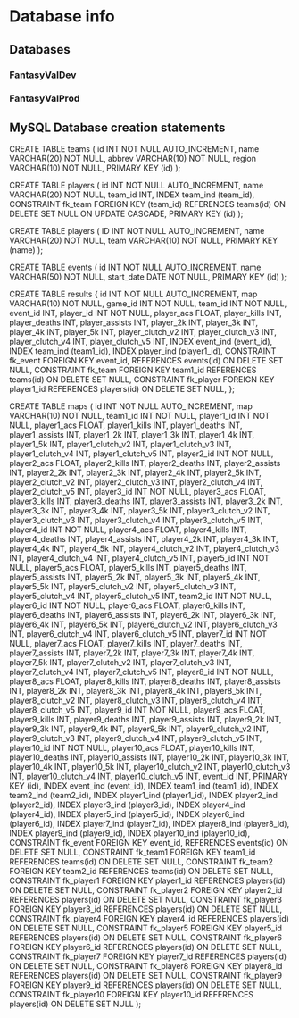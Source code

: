 # Database info

## Databases

### FantasyValDev

### FantasyValProd

## MySQL Database creation statements

CREATE TABLE teams 
(
	id INT NOT NULL AUTO_INCREMENT,
	name VARCHAR(20) NOT NULL,
	abbrev VARCHAR(10) NOT NULL,
	region VARCHAR(10) NOT NULL,
	PRIMARY KEY (id)
);

CREATE TABLE players
(
	id INT NOT NULL AUTO_INCREMENT,
	name VARCHAR(20) NOT NULL,
	team_id INT,
	INDEX team_ind (team_id),
	CONSTRAINT fk_team
		FOREIGN KEY (team_id)
		REFERENCES teams(id)
		ON DELETE SET NULL
		ON UPDATE CASCADE,
	PRIMARY KEY (id)
);

CREATE TABLE players
(
	ID INT NOT NULL AUTO_INCREMENT,
	name VARCHAR(20) NOT NULL,
	team VARCHAR(10) NOT NULL,
	PRIMARY KEY (name)
);

CREATE TABLE events
(
	id INT NOT NULL AUTO_INCREMENT,
	name VARCHAR(50) NOT NULL,
	start_date DATE NOT NULL,
	PRIMARY KEY (id)
);

CREATE TABLE results
{
	id INT NOT NULL AUTO_INCREMENT,
	map VARCHAR(10) NOT NULL,
	game_id INT NOT NULL,
	team_id INT NOT NULL,
	event_id INT,
	player_id INT NOT NULL,
	player_acs FLOAT,
	player_kills INT,
	player_deaths INT,
	player_assists INT,
	player_2k INT,
	player_3k INT,
	player_4k INT,
	player_5k INT,
	player_clutch_v2 INT,
	player_clutch_v3 INT,
	player_clutch_v4 INT,
	player_clutch_v5 INT,
	INDEX event_ind (event_id),
	INDEX team_ind (team1_id),
	INDEX player_ind (player1_id),
	CONSTRAINT fk_event
		FOREIGN KEY event_id,
		REFERENCES events(id)
		ON DELETE SET NULL,
	CONSTRAINT fk_team
		FOREIGN KEY team1_id
		REFERENCES teams(id)
		ON DELETE SET NULL,
	CONSTRAINT fk_player
		FOREIGN KEY player1_id
		REFERENCES players(id)
		ON DELETE SET NULL,
};


CREATE TABLE maps
(
	id INT NOT NULL AUTO_INCREMENT,
	map VARCHAR(10) NOT NULL,
	team1_id INT NOT NULL,
	player1_id INT NOT NULL,
	player1_acs FLOAT,
	player1_kills INT,
	player1_deaths INT,
	player1_assists INT,
	player1_2k INT,
	player1_3k INT,
	player1_4k INT,
	player1_5k INT,
	player1_clutch_v2 INT,
	player1_clutch_v3 INT,
	player1_clutch_v4 INT,
	player1_clutch_v5 INT,
	player2_id INT NOT NULL,
	player2_acs FLOAT,
	player2_kills INT,
	player2_deaths INT,
	player2_assists INT,
	player2_2k INT,
	player2_3k INT,
	player2_4k INT,
	player2_5k INT,
	player2_clutch_v2 INT,
	player2_clutch_v3 INT,
	player2_clutch_v4 INT,
	player2_clutch_v5 INT,
	player3_id INT NOT NULL,
	player3_acs FLOAT,
	player3_kills INT,
	player3_deaths INT,
	player3_assists INT,
	player3_2k INT,
	player3_3k INT,
	player3_4k INT,
	player3_5k INT,
	player3_clutch_v2 INT,
	player3_clutch_v3 INT,
	player3_clutch_v4 INT,
	player3_clutch_v5 INT,
	player4_id INT NOT NULL,
	player4_acs FLOAT,
	player4_kills INT,
	player4_deaths INT,
	player4_assists INT,
	player4_2k INT,
	player4_3k INT,
	player4_4k INT,
	player4_5k INT,
	player4_clutch_v2 INT,
	player4_clutch_v3 INT,
	player4_clutch_v4 INT,
	player4_clutch_v5 INT,
	player5_id INT NOT NULL,
	player5_acs FLOAT,
	player5_kills INT,
	player5_deaths INT,
	player5_assists INT,
	player5_2k INT,
	player5_3k INT,
	player5_4k INT,
	player5_5k INT,
	player5_clutch_v2 INT,
	player5_clutch_v3 INT,
	player5_clutch_v4 INT,
	player5_clutch_v5 INT,
	team2_id INT NOT NULL,
	player6_id INT NOT NULL,
	player6_acs FLOAT,
	player6_kills INT,
	player6_deaths INT,
	player6_assists INT,
	player6_2k INT,
	player6_3k INT,
	player6_4k INT,
	player6_5k INT,
	player6_clutch_v2 INT,
	player6_clutch_v3 INT,
	player6_clutch_v4 INT,
	player6_clutch_v5 INT,
	player7_id INT NOT NULL,
	player7_acs FLOAT,
	player7_kills INT,
	player7_deaths INT,
	player7_assists INT,
	player7_2k INT,
	player7_3k INT,
	player7_4k INT,
	player7_5k INT,
	player7_clutch_v2 INT,
	player7_clutch_v3 INT,
	player7_clutch_v4 INT,
	player7_clutch_v5 INT,
	player8_id INT NOT NULL,
	player8_acs FLOAT,
	player8_kills INT,
	player8_deaths INT,
	player8_assists INT,
	player8_2k INT,
	player8_3k INT,
	player8_4k INT,
	player8_5k INT,
	player8_clutch_v2 INT,
	player8_clutch_v3 INT,
	player8_clutch_v4 INT,
	player8_clutch_v5 INT,
	player9_id INT NOT NULL,
	player9_acs FLOAT,
	player9_kills INT,
	player9_deaths INT,
	player9_assists INT,
	player9_2k INT,
	player9_3k INT,
	player9_4k INT,
	player9_5k INT,
	player9_clutch_v2 INT,
	player9_clutch_v3 INT,
	player9_clutch_v4 INT,
	player9_clutch_v5 INT,
	player10_id INT NOT NULL,
	player10_acs FLOAT,
	player10_kills INT,
	player10_deaths INT,
	player10_assists INT,
	player10_2k INT,
	player10_3k INT,
	player10_4k INT,
	player10_5k INT,
	player10_clutch_v2 INT,
	player10_clutch_v3 INT,
	player10_clutch_v4 INT,
	player10_clutch_v5 INT,
	event_id INT,
	PRIMARY KEY (id),
	INDEX event_ind (event_id),
	INDEX team1_ind (team1_id),
	INDEX team2_ind (team2_id),
	INDEX player1_ind (player1_id),
	INDEX player2_ind (player2_id),
	INDEX player3_ind (player3_id),
	INDEX player4_ind (player4_id),
	INDEX player5_ind (player5_id),
	INDEX player6_ind (player6_id),
	INDEX player7_ind (player7_id),
	INDEX player8_ind (player8_id),
	INDEX player9_ind (player9_id),
	INDEX player10_ind (player10_id),
	CONSTRAINT fk_event
		FOREIGN KEY event_id,
		REFERENCES events(id)
		ON DELETE SET NULL,
	CONSTRAINT fk_team1
		FOREIGN KEY team1_id
		REFERENCES teams(id)
		ON DELETE SET NULL,
	CONSTRAINT fk_team2
		FOREIGN KEY team2_id
		REFERENCES teams(id)
		ON DELETE SET NULL,
	CONSTRAINT fk_player1
		FOREIGN KEY player1_id
		REFERENCES players(id)
		ON DELETE SET NULL,
	CONSTRAINT fk_player2
		FOREIGN KEY player2_id
		REFERENCES players(id)
		ON DELETE SET NULL,
	CONSTRAINT fk_player3
		FOREIGN KEY player3_id
		REFERENCES players(id)
		ON DELETE SET NULL,
	CONSTRAINT fk_player4
		FOREIGN KEY player4_id
		REFERENCES players(id)
		ON DELETE SET NULL,
	CONSTRAINT fk_player5
		FOREIGN KEY player5_id
		REFERENCES players(id)
		ON DELETE SET NULL,
	CONSTRAINT fk_player6
		FOREIGN KEY player6_id
		REFERENCES players(id)
		ON DELETE SET NULL,
	CONSTRAINT fk_player7
		FOREIGN KEY player7_id
		REFERENCES players(id)
		ON DELETE SET NULL,
	CONSTRAINT fk_player8
		FOREIGN KEY player8_id
		REFERENCES players(id)
		ON DELETE SET NULL,
	CONSTRAINT fk_player9
		FOREIGN KEY player9_id
		REFERENCES players(id)
		ON DELETE SET NULL,
	CONSTRAINT fk_player10
		FOREIGN KEY player10_id
		REFERENCES players(id)
		ON DELETE SET NULL
);
